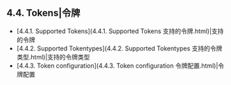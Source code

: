 ## 4.4. Tokens|令牌

* [4.4.1. Supported Tokens](4.4.1. Supported Tokens 支持的令牌.html)|支持的令牌
* [4.4.2. Supported Tokentypes](4.4.2. Supported Tokentypes 支持的令牌类型.html)|支持的令牌类型
* [4.4.3. Token configuration](4.4.3. Token configuration 令牌配置.html)|令牌配置